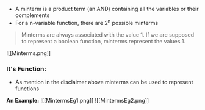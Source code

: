 - A minterm is a product term (an AND) containing all the variables or their complements
- For a n-variable function, there are 2<sup>n</sup> possible minterms

> Minterms are always associated with the value 1.
> If we are supposed to represent a boolean function, minterms represent the values 1.

![[Minterms.png]]

### It's Function:
- As mention in the disclaimer above minterms can be used to represent functions

**An Example:**
![[MintermsEg1.png]] ![[MintermsEg2.png]]


